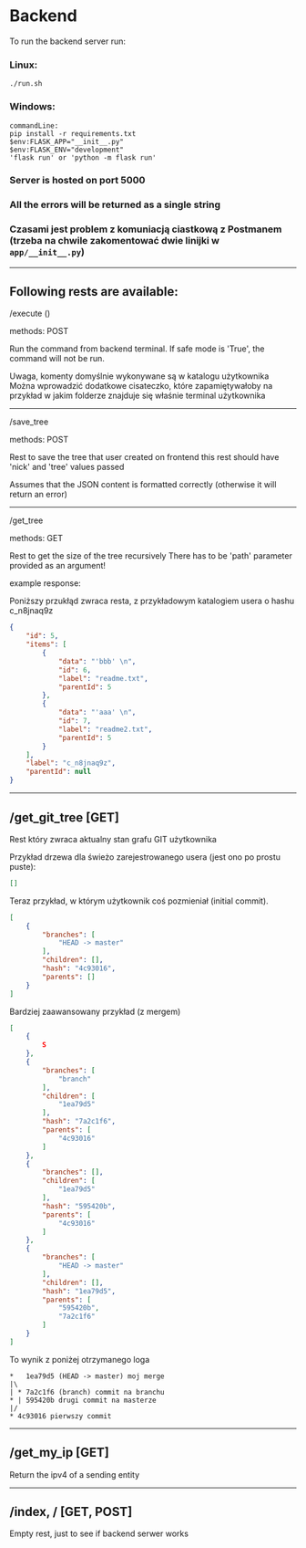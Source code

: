 # Backend

To run the backend server run:

### Linux:

```
./run.sh
```

### Windows:

```
commandLine:
pip install -r requirements.txt
$env:FLASK_APP="__init__.py"
$env:FLASK_ENV="development"
'flask run' or 'python -m flask run'
```

### Server is hosted on port 5000

### All the errors will be returned as a single string

### Czasami jest problem z komuniacją ciastkową z Postmanem (trzeba na chwile zakomentować dwie linijki w `app/__init__.py`)

---

## Following rests are available:

/execute ()

methods: POST

Run the command from backend terminal.
If safe mode is 'True', the command will not be run.

Uwaga, komenty domyślnie wykonywane są w katalogu użytkownika
Można wprowadzić dodatkowe cisateczko, które zapamiętywałoby na przykład
w jakim folderze znajduje się właśnie terminal użytkownika

---

/save_tree

methods: POST

Rest to save the tree that user created on frontend
this rest should have 'nick' and 'tree' values passed

Assumes that the JSON content is formatted correctly
(otherwise it will return an error)

---

/get_tree

methods: GET

Rest to get the size of the tree recursively
There has to be 'path' parameter provided as an argument!

example response:

Poniższy przukłąd zwraca resta, z przykładowym katalogiem usera o hashu c_n8jnaq9z

```JSON
{
    "id": 5,
    "items": [
        {
            "data": "'bbb' \n",
            "id": 6,
            "label": "readme.txt",
            "parentId": 5
        },
        {
            "data": "'aaa' \n",
            "id": 7,
            "label": "readme2.txt",
            "parentId": 5
        }
    ],
    "label": "c_n8jnaq9z",
    "parentId": null
}
```

---

## /get_git_tree [GET]

Rest który zwraca aktualny stan grafu GIT użytkownika

Przykład drzewa dla świeżo zarejestrowanego usera (jest ono po prostu puste):

```JSON
[]
```

Teraz przykład, w którym użytkownik coś pozmieniał (initial commit).

```JSON
[
    {
        "branches": [
            "HEAD -> master"
        ],
        "children": [],
        "hash": "4c93016",
        "parents": []
    }
]
```

Bardziej zaawansowany przykład (z mergem)

```JSON
[
    {
        S
    },
    {
        "branches": [
            "branch"
        ],
        "children": [
            "1ea79d5"
        ],
        "hash": "7a2c1f6",
        "parents": [
            "4c93016"
        ]
    },
    {
        "branches": [],
        "children": [
            "1ea79d5"
        ],
        "hash": "595420b",
        "parents": [
            "4c93016"
        ]
    },
    {
        "branches": [
            "HEAD -> master"
        ],
        "children": [],
        "hash": "1ea79d5",
        "parents": [
            "595420b",
            "7a2c1f6"
        ]
    }
]
```

To wynik z poniżej otrzymanego loga

```
*   1ea79d5 (HEAD -> master) moj merge
|\
| * 7a2c1f6 (branch) commit na branchu
* | 595420b drugi commit na masterze
|/
* 4c93016 pierwszy commit

```

---

## /get_my_ip [GET]

Return the ipv4 of a sending entity

---

## /index, / [GET, POST]

Empty rest, just to see if backend serwer works
